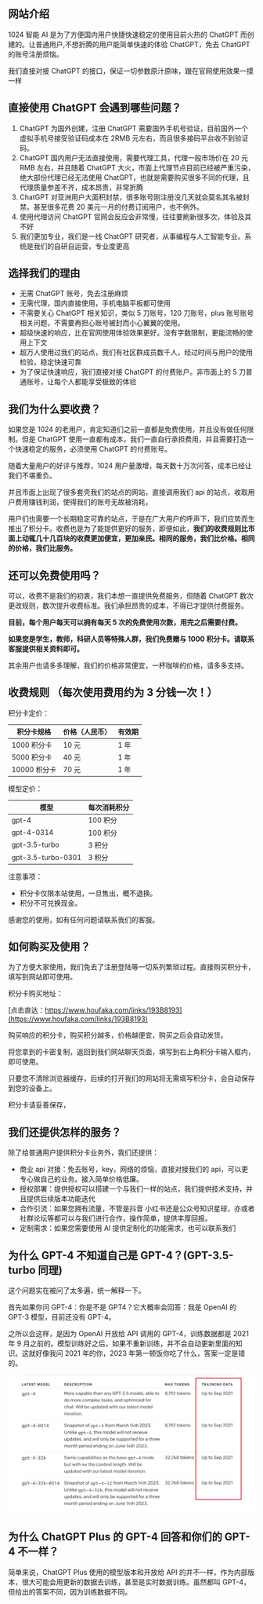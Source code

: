 ## 网站介绍

1024 智能 AI 是为了方便国内用户快捷快速稳定的使用目前火热的 ChatGPT 而创建的。让普通用户,不想折腾的用户能简单快速的体验 ChatGPT，免去 ChatGPT 的账号注册烦恼。

我们直接对接 ChatGPT 的接口，保证一切参数原汁原味，跟在官网使用效果一摸一样

## 直接使用 ChatGPT 会遇到哪些问题？

1. ChatGPT 为国外创建，注册 ChatGPT 需要国外手机号验证，目前国外一个虚拟手机号接受验证码成本在 2RMB 元左右，而且很多接码平台收不到验证码。
2. ChatGPT 国内用户无法直接使用，需要代理工具，代理一般市场价在 20 元 RMB 左右，并且随着 ChatGPT 大火，市面上代理节点目前已经被严重污染，绝大部份代理已经无法使用 ChatGPT，也就是需要购买很多不同的代理，且代理质量参差不齐，成本昂贵，非常折腾
3. ChatGPT 对亚洲用户大面积封禁，很多账号刚注册没几天就会莫名其名被封禁。甚至很多花费 20 美元一月的付费订阅用户，也不例外。
4. 使用代理访问 ChatGPT 官网会反应会非常慢，往往要刷新很多次，体验及其不好
5. 我们更加专业，我们是一线 ChatGPT 研究者，从事编程与人工智能专业。系统是我们的自研自运营，专业度更高

## 选择我们的理由

- 无需 ChatGPT 账号，免去注册麻烦
- 无需代理，国内直接使用，手机电脑平板都可使用
- 不需要关心 ChatGPT 相关知识，类似 5 刀账号，120 刀账号，plus 账号账号相关问题，不需要再担心账号被封而小心翼翼的使用。
- 超级快速的响应，比在官网使用体验效果更好。没有字数限制，更能流畅的使用上下文
- 超万人使用过我们的站点，我们有社区群成员数千人，经过时间与用户的使用检验，稳定快速可靠
- 为了保证快速响应，我们直接对接 ChatGPT 的付费账户。非市面上的 5 刀普通账号，让每个人都能享受极致的体验

## 我们为什么要收费？

如果您是 1024 的老用户，肯定知道们之前一直都是免费使用，并且没有做任何限制。但是 ChatGPT 使用一直都有成本，我们一直自行承担费用，并且需要打造一个快速稳定的服务，必须使用 ChatGPT 的付费账号。

随着大量用户的好评与推荐，1024 用户量激增，每天数十万次问答，成本已经让我们不堪重负。

并且市面上出现了很多套壳我们的站点的网站，直接调用我们 api 的站点，收取用户费用赚钱利润，使得我们的账号无故被消耗，

用户们也需要一个长期稳定可靠的站点，于是在广大用户的呼声下，我们应势而生推出了积分卡。收费也是为了能提供更好的服务，即便如此，**我们的收费规则比市面上动辄几十几百块的收费更加便宜，更加亲民。相同的服务，我们比价格。相同的价格，我们比服务。**

## 还可以免费使用吗？

可以，收费不是我们的初衷，我们本想一直提供免费服务，但随着 ChatGPT 数次更改规则，数次提升收费标准。我们承担昂贵的成本，不得已才提供付费服务。

**目前，每个用户每天可以拥有每天 5 次的免费使用次数，用完之后需要付费。**

**如果您是学生，教师，科研人员等特殊人群，我们免费赠与 1000 积分卡。请联系客服提供相关资料即可。**

其余用户也请多多理解，我们的价格非常便宜，一杯咖啡的价格，请多多支持。

## 收费规则 （每次使用费用约为 3 分钱一次！）

积分卡定价：

| 积分卡规格   | 价格（人民币） | 有效期 |
| ------------ | -------------- | ------ |
| 1000 积分卡  | 10 元          | 1 年   |
| 5000 积分卡  | 40 元          | 1 年   |
| 10000 积分卡 | 70 元          | 1 年   |

模型定价：

| 模型               | 每次消耗积分 |
| ------------------ | ------------ |
| gpt-4              | 100 积分     |
| gpt-4-0314         | 100 积分     |
| gpt-3.5-turbo      | 3 积分       |
| gpt-3.5-turbo-0301 | 3 积分       |

注意事项：

- 积分卡仅限本站使用，一旦售出，概不退换。
- 积分不可兑换现金。

感谢您的使用，如有任何问题请联系我们的客服。

## 如何购买及使用？

为了方便大家使用，我们免去了注册登陆等一切系列繁琐过程。直接购买积分卡，填写到网站即可使用。

积分卡购买地址：

[点击直达：https://www.houfaka.com/links/193B8193](https://www.houfaka.com/links/193B8193)

购买响应的积分卡，购买积分越多，价格越便宜，购买之后会自动发货。

将您拿到的卡密复制，返回到我们网站聊天页面，填写到右上角积分卡输入框内，即可使用。

只要您不清除浏览器缓存，后续的打开我们的网站将无需填写积分卡，会自动保存到您的设备上。

积分卡请妥善保存，

## 我们还提供怎样的服务？

除了给普通用户提供积分卡业务外，我们还提供：

- 商业 api 对接：免去账号，key，网络的烦恼，直接对接我们的 api，可以更专心做自己的业务。接入简单价格低廉。
- 授权部署：提供授权可以搭建一个与我们一样的站点，我们提供技术支持，并且提供后续版本功能迭代
- 合作引流：如果您拥有流量，不管是抖音 小红书还是公众号知识星球，亦或者社群论坛等都可以与我们进行合作，操作简单，提供丰厚回报。
- 定制需求：如果您需要使用 AI 提供定制化的功能需求，也可以联系我们

## 为什么 GPT-4 不知道自己是 GPT-4？(GPT-3.5-turbo 同理)

这个问题实在被问了太多遍，统一解释一下。

首先如果你问 GPT-4：你是不是 GPT4？它大概率会回答：我是 OpenAI 的 GPT-3 模型，目前还没有 GPT-4。

之所以会这样，是因为 OpenAI 开放给 API 调用的 GPT-4，训练数据都是 2021 年 9 月之前的。模型训练好之后，如果不重新训练，并不会自动更新里面的知识。这就好像我问 2021 年的你，2023 年第一顿饭你吃了什么，答案一定是错的。

![截图](86e3dde6c6a61d1018fe0418c22c8379.png)

## 为什么 ChatGPT Plus 的 GPT-4 回答和你们的 GPT-4 不一样？

简单来说，ChatGPT Plus 使用的模型版本和开放给 API 的并不一样，作为内部版本，很大可能会用更新的数据去训练，甚至是实时数据训练。虽然都叫 GPT-4，但给出的答案不同，因为训练数据不同。
